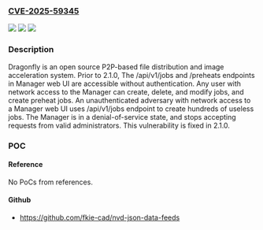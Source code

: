 ### [CVE-2025-59345](https://cve.mitre.org/cgi-bin/cvename.cgi?name=CVE-2025-59345)
![](https://img.shields.io/static/v1?label=Product&message=dragonfly&color=blue)
![](https://img.shields.io/static/v1?label=Version&message=%3C%202.1.0%20&color=brightgreen)
![](https://img.shields.io/static/v1?label=Vulnerability&message=CWE-306%3A%20Missing%20Authentication%20for%20Critical%20Function&color=brightgreen)

### Description

Dragonfly is an open source P2P-based file distribution and image acceleration system. Prior to 2.1.0, The /api/v1/jobs and /preheats endpoints in Manager web UI are accessible without authentication. Any user with network access to the Manager can create, delete, and modify jobs, and create preheat jobs. An unauthenticated adversary with network access to a Manager web UI uses /api/v1/jobs endpoint to create hundreds of useless jobs. The Manager is in a denial-of-service state, and stops accepting requests from valid administrators. This vulnerability is fixed in 2.1.0.

### POC

#### Reference
No PoCs from references.

#### Github
- https://github.com/fkie-cad/nvd-json-data-feeds

